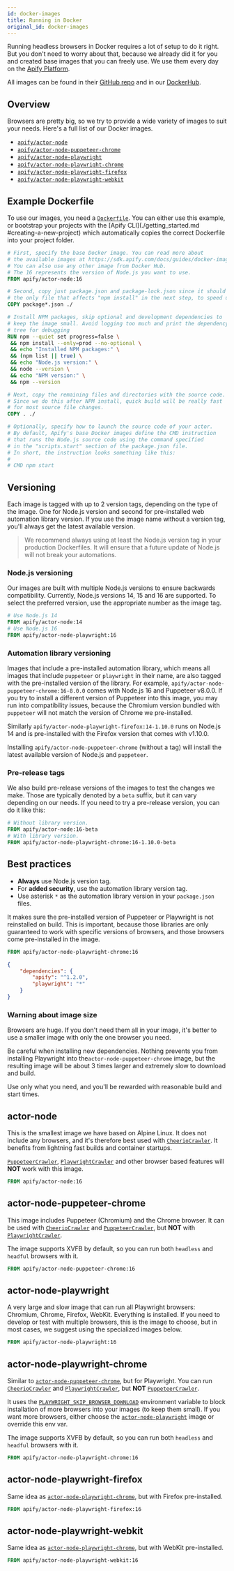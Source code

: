 ```yaml
---
id: docker-images
title: Running in Docker
original_id: docker-images
---
```


Running headless browsers in Docker requires a lot of setup to do it right. But you don't need to worry about that, because we already did it for you and created base images that you can freely use. We use them every day on the [Apify Platform](../guides/apify_platform.md).

All images can be found in their [GitHub repo](https://github.com/apify/apify-actor-docker) and in our [DockerHub](https://hub.docker.com/orgs/apify).

## Overview

Browsers are pretty big, so we try to provide a wide variety of images to suit your needs. Here's a full list of our Docker images.

-   [`apify/actor-node`](#actor-node)
-   [`apify/actor-node-puppeteer-chrome`](#actor-node-puppeteer-chrome)
-   [`apify/actor-node-playwright`](#actor-node-playwright)
-   [`apify/actor-node-playwright-chrome`](#actor-node-playwright-chrome)
-   [`apify/actor-node-playwright-firefox`](#actor-node-playwright-firefox)
-   [`apify/actor-node-playwright-webkit`](#actor-node-playwright-webkit)

## Example Dockerfile

To use our images, you need a [`Dockerfile`](https://docs.docker.com/engine/reference/builder/). You can either use this example, or bootstrap your projects with the [Apify CLI](./getting_started.md #creating-a-new-project) which automatically copies the correct Dockerfile into your project folder.

```dockerfile
# First, specify the base Docker image. You can read more about
# the available images at https://sdk.apify.com/docs/guides/docker-images
# You can also use any other image from Docker Hub.
# The 16 represents the version of Node.js you want to use.
FROM apify/actor-node:16

# Second, copy just package.json and package-lock.json since it should be
# the only file that affects "npm install" in the next step, to speed up the build
COPY package*.json ./

# Install NPM packages, skip optional and development dependencies to
# keep the image small. Avoid logging too much and print the dependency
# tree for debugging
RUN npm --quiet set progress=false \
 && npm install --only=prod --no-optional \
 && echo "Installed NPM packages:" \
 && (npm list || true) \
 && echo "Node.js version:" \
 && node --version \
 && echo "NPM version:" \
 && npm --version

# Next, copy the remaining files and directories with the source code.
# Since we do this after NPM install, quick build will be really fast
# for most source file changes.
COPY . ./

# Optionally, specify how to launch the source code of your actor.
# By default, Apify's base Docker images define the CMD instruction
# that runs the Node.js source code using the command specified
# in the "scripts.start" section of the package.json file.
# In short, the instruction looks something like this:
#
# CMD npm start
```

## Versioning

Each image is tagged with up to 2 version tags, depending on the type of the image. One for Node.js version and second for pre-installed web automation library version. If you use the image name without a version tag, you'll always get the latest available version.

> We recommend always using at least the Node.js version tag in your production Dockerfiles. It will ensure that a future update of Node.js will not break your automations.

### Node.js versioning

Our images are built with multiple Node.js versions to ensure backwards compatibility. Currently, Node.js versions 14, 15 and 16 are supported. To select the preferred version, use the appropriate number as the image tag.

```dockerfile
# Use Node.js 14
FROM apify/actor-node:14
# Use Node.js 16
FROM apify/actor-node-playwright:16
```

### Automation library versioning

Images that include a pre-installed automation library, which means all images that include `puppeteer` or `playwright` in their name, are also tagged with the pre-installed version of the library. For example, `apify/actor-node-puppeteer-chrome:16-8.0.0` comes with Node.js 16 and Puppeteer v8.0.0. If you try to install a different version of Puppeteer into this image, you may run into compatibility issues, because the Chromium version bundled with `puppeteer` will not match the version of Chrome we pre-installed.

Similarly `apify/actor-node-playwright-firefox:14-1.10.0` runs on Node.js 14 and is pre-installed with the Firefox version that comes with v1.10.0.

Installing `apify/actor-node-puppeteer-chrome` (without a tag) will install the latest available version of Node.js and `puppeteer`.

### Pre-release tags

We also build pre-release versions of the images to test the changes we make. Those are typically denoted by a `beta` suffix, but it can vary depending on our needs. If you need to try a pre-release version, you can do it like this:

```dockerfile
# Without library version.
FROM apify/actor-node:16-beta
# With library version.
FROM apify/actor-node-playwright-chrome:16-1.10.0-beta
```

## Best practices

-   **Always** use Node.js version tag.
-   For **added security**, use the automation library version tag.
-   Use asterisk `*` as the automation library version in your `package.json` files.

It makes sure the pre-installed version of Puppeteer or Playwright is not reinstalled on build. This is important, because those libraries are only guaranteed to work with specific versions of browsers, and those browsers come pre-installed in the image.

```dockerfile
FROM apify/actor-node-playwright-chrome:16
```

```json
{
    "dependencies": {
        "apify": "^1.2.0",
        "playwright": "*"
    }
}
```

### Warning about image size

Browsers are huge. If you don't need them all in your image, it's better to use a smaller image with only the one browser you need.

Be careful when installing new dependencies. Nothing prevents you from installing Playwright into the`actor-node-puppeteer-chrome` image, but the resulting image will be about 3 times larger and extremely slow to download and build.

Use only what you need, and you'll be rewarded with reasonable build and start times.

## actor-node

This is the smallest image we have based on Alpine Linux. It does not include any browsers, and it's therefore
best used with [`CheerioCrawler`](../api/cheerio-crawler). It benefits from lightning fast builds and container startups.

[`PuppeteerCrawler`](../api/puppeteer-crawler), [`PlaywrightCrawler`](../api/playwright-crawler)
and other browser based features will **NOT** work with this image.

```dockerfile
FROM apify/actor-node:16
```

## actor-node-puppeteer-chrome

This image includes Puppeteer (Chromium) and the Chrome browser. It can be used with
[`CheerioCrawler`](../api/cheerio-crawler) and [`PuppeteerCrawler`](../api/puppeteer-crawler), but **NOT** with
[`PlaywrightCrawler`](../api/playwright-crawler).

The image supports XVFB by default, so you can run both `headless` and `headful` browsers with it.

```dockerfile
FROM apify/actor-node-puppeteer-chrome:16
```

## actor-node-playwright

A very large and slow image that can run all Playwright browsers: Chromium, Chrome, Firefox,
WebKit. Everything is installed. If you need to develop or test with multiple browsers, this is the image to choose,
but in most cases, we suggest using the specialized images below.

```dockerfile
FROM apify/actor-node-playwright:16
```

## actor-node-playwright-chrome

Similar to [`actor-node-puppeteer-chrome`](#actor-node-puppeteer-chrome), but for Playwright. You can run
[`CheerioCrawler`](../api/cheerio-crawler) and [`PlaywrightCrawler`](../api/playwright-crawler),
but **NOT** [`PuppeteerCrawler`](../api/puppeteer-crawler).

It uses the [`PLAYWRIGHT_SKIP_BROWSER_DOWNLOAD`](https://playwright.dev/docs/api/environment-variables/)
environment variable to block installation of more browsers into your images (to keep them small).
If you want more browsers, either choose the [`actor-node-playwright`](#actor-node-playwright) image
or override this env var.

The image supports XVFB by default, so you can run both `headless` and `headful` browsers with it.

```dockerfile
FROM apify/actor-node-playwright-chrome:16
```

## actor-node-playwright-firefox

Same idea as [`actor-node-playwright-chrome`](#actor-node-playwright-chrome), but with Firefox
pre-installed.

```dockerfile
FROM apify/actor-node-playwright-firefox:16
```

## actor-node-playwright-webkit

Same idea as [`actor-node-playwright-chrome`](#actor-node-playwright-chrome), but with WebKit
pre-installed.

```dockerfile
FROM apify/actor-node-playwright-webkit:16
```
